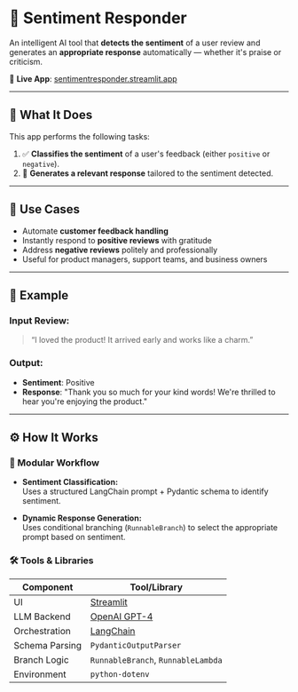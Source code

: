 # 💬 Sentiment Responder

An intelligent AI tool that **detects the sentiment** of a user review and generates an **appropriate response** automatically — whether it's praise or criticism.

🔗 **Live App**: [sentimentresponder.streamlit.app](https://sentimentresponder.streamlit.app/)

---

## 🧠 What It Does

This app performs the following tasks:

1. ✅ **Classifies the sentiment** of a user's feedback (either `positive` or `negative`).
2. 💬 **Generates a relevant response** tailored to the sentiment detected.

---

## 🎯 Use Cases

- Automate **customer feedback handling**
- Instantly respond to **positive reviews** with gratitude
- Address **negative reviews** politely and professionally
- Useful for product managers, support teams, and business owners

---

## 📌 Example

### Input Review:
> “I loved the product! It arrived early and works like a charm.”

### Output:
- **Sentiment**: Positive  
- **Response**: "Thank you so much for your kind words! We're thrilled to hear you're enjoying the product."

---

## ⚙️ How It Works

### 🧩 Modular Workflow

- **Sentiment Classification:**  
  Uses a structured LangChain prompt + Pydantic schema to identify sentiment.
  
- **Dynamic Response Generation:**  
  Uses conditional branching (`RunnableBranch`) to select the appropriate prompt based on sentiment.

### 🛠️ Tools & Libraries

| Component         | Tool/Library                         |
|------------------|--------------------------------------|
| UI               | [Streamlit](https://streamlit.io)    |
| LLM Backend      | [OpenAI GPT-4](https://openai.com)   |
| Orchestration    | [LangChain](https://www.langchain.com) |
| Schema Parsing   | `PydanticOutputParser`               |
| Branch Logic     | `RunnableBranch`, `RunnableLambda`   |
| Environment      | `python-dotenv`                      |



